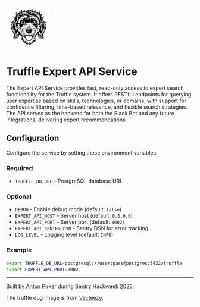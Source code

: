 <img src="assets/dog-small.jpg" alt="Truffle Logo" width="120">

# Truffle Expert API Service

The Expert API Service provides fast, read-only access to expert search functionality for the Truffle system. It offers RESTful endpoints for querying user expertise based on skills, technologies, or domains, with support for confidence filtering, time-based relevance, and flexible search strategies. The API serves as the backend for both the Slack Bot and any future integrations, delivering expert recommendations.

## Configuration

Configure the service by setting these environment variables:

### Required
- `TRUFFLE_DB_URL` - PostgreSQL database URL

### Optional
- `DEBUG` - Enable debug mode (default: `false`)
- `EXPERT_API_HOST` - Server host (default: `0.0.0.0`)
- `EXPERT_API_PORT` - Server port (default: `8002`)
- `EXPERT_API_SENTRY_DSN` - Sentry DSN for error tracking
- `LOG_LEVEL` - Logging level (default: `INFO`)

### Example
```bash
export TRUFFLE_DB_URL=postgresql://user:pass@postgres:5432/truffle
export EXPERT_API_PORT=8002

```

---
Built by [Anton Pirker](https://github.com/antonpirker) during Sentry Hackweek 2025.

The truffle dog image is from [Vecteezy](https://www.vecteezy.com).
